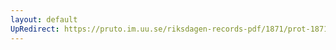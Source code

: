 ```yaml
---
layout: default
UpRedirect: https://pruto.im.uu.se/riksdagen-records-pdf/1871/prot-1871--ak--516/prot-1871--ak--516_017.pdf
---
```

